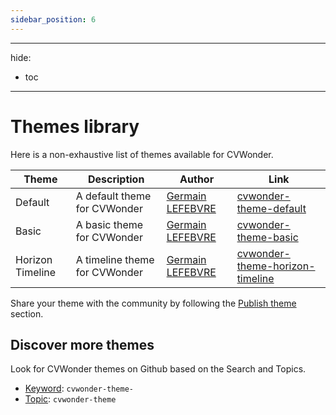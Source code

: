 ```yaml
---
sidebar_position: 6
---
```

---
hide:
  - toc
---
# Themes library

Here is a non-exhaustive list of themes available for CVWonder.

| Theme | Description | Author | Link |
|-------|-------------|--------|------|
| Default | A default theme for CVWonder | [Germain LEFEBVRE](https://github.com/germainlefebvre4) | [cvwonder-theme-default](https://github.com/germainlefebvre4/cvwonder-theme-default) |
| Basic | A basic theme for CVWonder | [Germain LEFEBVRE](https://github.com/germainlefebvre4) | [cvwonder-theme-basic](https://github.com/germainlefebvre4/cvwonder-theme-basic) |
| Horizon Timeline | A timeline theme for CVWonder | [Germain LEFEBVRE](https://github.com/germainlefebvre4) | [cvwonder-theme-horizon-timeline](https://github.com/germainlefebvre4/cvwonder-theme-horizon-timeline) |

Share your theme with the community by following the [Publish theme](publish-your-theme.md) section.

## Discover more themes

Look for CVWonder themes on Github based on the Search and Topics.

* [Keyword](https://github.com/search?q=cvwonder-theme-&type=repositories): `cvwonder-theme-`
* [Topic](https://github.com/topics/cvwonder-theme): `cvwonder-theme`
